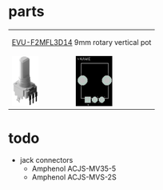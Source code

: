 # parts

<table>
<tr>
<td colspan="2">
 
[EVU-F2MFL3D14](pots/EVU-F2MFL3D14/ "Panasonic square 9mm EVU-F2MFL3D14")
 9mm rotary vertical pot
 </td>
 </tr>
  
 <tr>
 <td>
 
<img src="pots/EVU-F2MFL3D14/EVUF2MFL3D14.png" height="100px">

 </td>
 <td>
 <img src="pots/EVU-F2MFL3D14/Footprint2.png" height="100px">
 </td>
 
 </tr>

 
 
 </table>

# todo
* jack connectors
  * Amphenol ACJS-MV35-5
  * Amphenol ACJS-MVS-2S 

